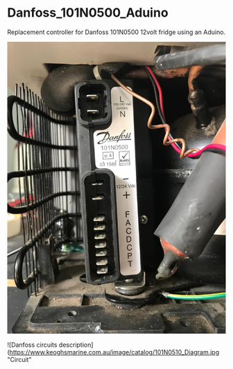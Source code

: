 # Danfoss_101N0500_Aduino
Replacement controller for Danfoss 101N0500 12volt fridge using an Aduino.

![Danfoss electrical interface](./danfos_motor_interface.jpeg?raw=true "interface")

![Danfoss circuits description](https://www.keoghsmarine.com.au/image/catalog/101N0510_Diagram.jpg "Circuit"
